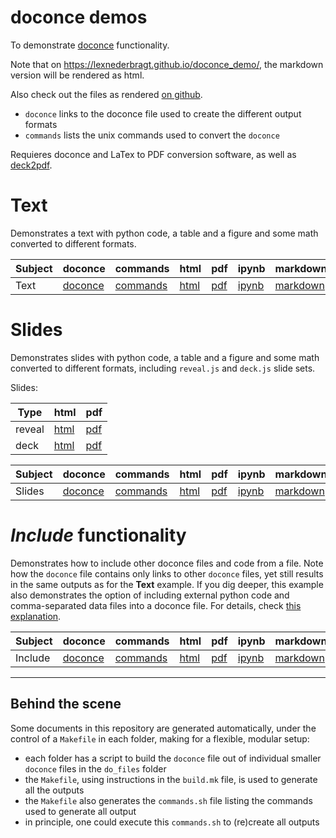 # doconce demos

To demonstrate [doconce](http://hplgit.github.io/doconce/doc/pub/manual/manual.html) functionality.

Note that on <https://lexnederbragt.github.io/doconce_demo/>, the markdown version will be rendered as html.

Also check out the files as rendered [on github](https://github.com/lexnederbragt/doconce_demo).

* `doconce` links to the doconce file used to create the different output formats
* `commands` lists the unix commands used to convert the `doconce`

Requieres doconce and LaTex to PDF conversion software, as well as [deck2pdf](https://github.com/melix/deck2pdf).

# Text

Demonstrates a text with python code, a table and a figure and some math converted to different formats.

|Subject|doconce|commands|html|pdf|ipynb|markdown|
|-------|-------|--------|----|---|-----|--------|
|Text|[doconce](text1/text1.do.txt)|[commands](text1/text1.commands.sh)|[html](text1/text1.html)|[pdf](text1/text1.pdf)|[ipynb](text1/text1.ipynb)|[markdown](text1/text1.md)|

# Slides

Demonstrates slides with python code, a table and a figure and some math converted to different formats, including `reveal.js` and `deck.js` slide sets.

Slides:  

|Type  |html|pdf|
|------|----|---|
|reveal|[html](slide1/slide1.reveal.html)|[pdf](slide1/slide1.reveal.pdf)|
|deck  |[html](slide1/slide1.deck.html)|[pdf](slide1/slide1.deck.pdf)

|Subject|doconce|commands|html|pdf|ipynb|markdown|
|-------|-------|--------|----|---|-----|--------|
|Slides|[doconce](slide1/slide1.do.txt)|[commands](slide1/slide1.commands.sh)|[html](slide1/slide1.html)|[pdf](slide1/slide1.pdf)|[ipynb](slide1/slide1.ipynb)|[markdown](slide1/slide1.md)|


# *Include* functionality

Demonstrates how to include other doconce files and code from a file. Note how the `doconce` file contains only links to other `doconce` files, yet still results in the same outputs as for the **Text** example. If you dig deeper, this example also demonstrates the option of including external python code and comma-separated data files into a doconce file. For details, check [this explanation](include1/index.md).


|Subject|doconce|commands|html|pdf|ipynb|markdown|
|-------|-------|--------|----|---|-----|--------|
|Include|[doconce](include1/include1.do.txt)|[commands](include1/include1.commands.sh)|[html](include1/include1.html)|[pdf](include1/include1.pdf)|[ipynb](include1/include1.ipynb)|[markdown](include1/include1.md)|

-----
## Behind the scene

Some documents in this repository are generated automatically, under the control of a `Makefile` in each folder, making for a flexible, modular setup:

* each folder has a script to build the `doconce` file out of individual smaller `doconce` files in the `do_files` folder
* the `Makefile`, using instructions in the `build.mk` file, is used to generate all the outputs
* the `Makefile` also generates the `commands.sh` file listing the commands used to generate all output
* in principle, one could execute this `commands.sh` to (re)create all outputs
